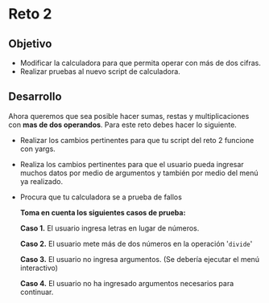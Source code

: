 # Reto 2
## Objetivo

+ Modificar la calculadora para que permita operar con más de dos cifras.
+ Realizar pruebas al nuevo script de calculadora.

## Desarrollo

Ahora queremos que sea posible hacer sumas, restas y multiplicaciones con **mas de dos operandos**. Para este reto debes hacer lo siguiente.

+ Realizar los cambios pertinentes para que tu script del reto 2 funcione con yargs.
+ Realiza los cambios pertinentes para que el usuario pueda ingresar muchos datos por medio de argumentos y también por medio del menú ya realizado.
+ Procura que tu calculadora se a prueba de fallos

    **Toma en cuenta los siguientes casos de prueba:**

    **Caso 1.** El usuario ingresa letras en lugar de números.

    **Caso 2.** El usuario mete más de dos números en la operación '`divide`'

    **Caso 3.** El usuario no ingresa argumentos. (Se debería ejecutar el menú interactivo)

    **Caso 4.** El usuario no ha ingresado argumentos necesarios para continuar.
